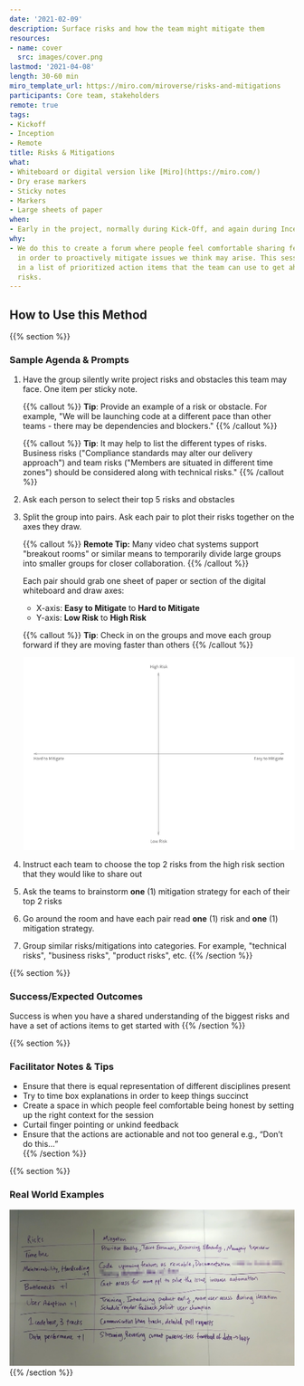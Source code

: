 ```yaml
---
date: '2021-02-09'
description: Surface risks and how the team might mitigate them
resources:
- name: cover
  src: images/cover.png
lastmod: '2021-04-08'
length: 30-60 min
miro_template_url: https://miro.com/miroverse/risks-and-mitigations
participants: Core team, stakeholders
remote: true
tags:
- Kickoff
- Inception
- Remote
title: Risks & Mitigations
what:
- Whiteboard or digital version like [Miro](https://miro.com/)
- Dry erase markers
- Sticky notes
- Markers
- Large sheets of paper
when:
- Early in the project, normally during Kick-Off, and again during Inception
why:
- We do this to create a forum where people feel comfortable sharing fears and concerns
  in order to proactively mitigate issues we think may arise. This session results
  in a list of prioritized action items that the team can use to get ahead of any
  risks.
---
```


## How to Use this Method

{{% section %}}
### Sample Agenda & Prompts
1. Have the group silently write project risks and obstacles this team may face. One item per sticky note.
        
   {{% callout %}}
   **Tip**: Provide an example of a risk or obstacle. For example, "We will be launching code at a different pace than other teams - there may be dependencies and blockers."
   {{% /callout %}}

   {{% callout %}}
   **Tip**: It may help to list the different types of risks. Business risks ("Compliance standards may alter our delivery approach") and team risks ("Members are situated in different time zones") should be considered along with technical risks."
   {{% /callout %}}
   
1. Ask each person to select their top 5 risks and obstacles

1. Split the group into pairs. Ask each pair to plot their risks together on the axes they draw.

   {{% callout %}}
   **Remote Tip:** Many video chat systems support "breakout rooms" or similar means to temporarily divide large groups into smaller groups for closer collaboration. 
   {{% /callout %}}

   Each pair should grab one sheet of paper or section of the digital whiteboard and draw axes:
   - X-axis: **Easy to Mitigate** to **Hard to Mitigate**
   - Y-axis: **Low Risk** to **High Risk**

   {{% callout %}}
   **Tip**: Check in on the groups and move each group forward if they are moving faster than others
   {{% /callout %}}
   
   ![2x2 with labeled axes](images/step-3.png)

1. Instruct each team to choose the top 2 risks from the high risk section that they would like to share out

1. Ask the teams to brainstorm **one** (1) mitigation strategy for each of their top 2 risks

1. Go around the room and have each pair read **one** (1) risk and **one** (1) mitigation strategy.

1. Group similar risks/mitigations into categories. For example, "technical risks", "business risks", "product risks", etc.
{{% /section %}}

{{% section %}}
### Success/Expected Outcomes
Success is when you have a shared understanding of the biggest risks and have a set of actions items to get started with
{{% /section %}}

{{% section %}}
### Facilitator Notes & Tips

- Ensure that there is equal representation of different disciplines present
- Try to time box explanations in order to keep things succinct
- Create a space in which people feel comfortable being honest by setting up the right context for the session
- Curtail finger pointing or unkind feedback
- Ensure that the actions are actionable and not too general e.g., “Don’t do this…”  
{{% /section %}}

{{% section %}}
### Real World Examples
![Whiteboard table showing risks in one column and related mitigation strategies in another](images/example-2.jpg)
{{% /section %}}
